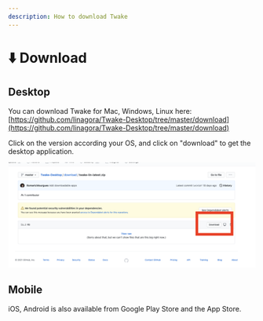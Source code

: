 ```yaml
---
description: How to download Twake
---
```


# ⬇️ Download

## Desktop

You can download Twake for Mac, Windows, Linux here: [https://github.com/linagora/Twake-Desktop/tree/master/download](https://github.com/linagora/Twake-Desktop/tree/master/download)

Click on the version according your OS, and click on "download" to get the desktop application.

![](../.gitbook/assets/image%20%283%29%20%281%29.png)



## Mobile

iOS, Android is also available from Google Play Store and the App Store.

